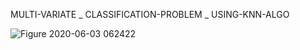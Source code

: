 MULTI-VARIATE _ CLASSIFICATION-PROBLEM _ USING-KNN-ALGO

![Figure 2020-06-03 062422](https://user-images.githubusercontent.com/61268484/83832797-6e4ac600-a675-11ea-9c61-73bb9482e590.png)

